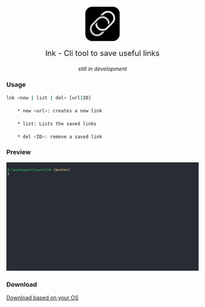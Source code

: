 <p align='center'>
    <!-- <img src="https://raw.githubusercontent.com/wassimbj/chatr/master/chatr.png" width='200px' align='center' style='display:block'/> -->
    <img src="/static/logo.png" width='90px' align='center' style='display:block'/>
</p>
<p align='center' style='text-align:center;font-size:20px;'>lnk - Cli tool to save useful links</p>
<p align='center' style='text-align:center'><i>still in development</i></p>

### Usage

```bash
lnk <new | list | del> [url|ID]

	* new <url>: creates a new link

	* list: Lists the saved links

	* del <ID>: remove a saved link

```

### Preview

![Preview](/static/lnk-usage.gif)

### Download

[Download based on your OS](https://github.com/wassimbj/lnk/releases)
